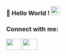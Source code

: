 ### 👋 Hello World !  <img src="https://github.com/TheDudeThatCode/TheDudeThatCode/blob/master/Assets/Earth.gif" width="24px">
<h3 align="left">Connect with me:</h3>
<p align="left">
<a href="https://twitter.com/Digi_metaverse" target="blank"><img align="center" src="https://cdn.jsdelivr.net/npm/simple-icons@3.0.1/icons/twitter.svg" alt="" height="30" width="40" /></a>
<a href="https://www.youtube.com/channel/UCTYU9lR4WPJ9CYS8luaSZvw" target="blank"><img align="center" src="https://cdn.jsdelivr.net/npm/simple-icons@3.0.1/icons/youtube.svg" alt="" height="30" width="40" /></a>
</p>
